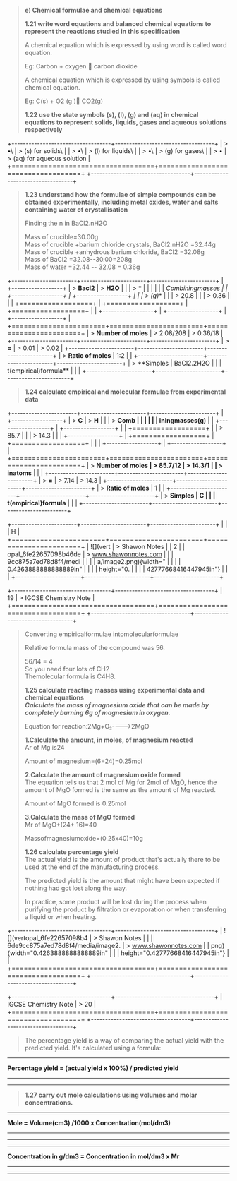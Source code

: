 > **e) Chemical formulae and chemical equations**
>
> **1.21 write word equations and balanced chemical equations to
> represent the reactions studied in this specification**
>
> A chemical equation which is expressed by using word is called word
> equation.
>
> Eg: Carbon + oxygen  carbon dioxide
>
> A chemical equation which is expressed by using symbols is called
> chemical equation.
>
> Eg: C(s) + O2 (g ) CO2(g)
>
> **1.22 use the state symbols (s), (l), (g) and (aq) in chemical
> equations to represent solids, liquids, gases and aqueous solutions
> respectively**

+-----------------------------------+-----------------------------------+
| > •\ | > \(s\) for solids\ |
| > •\ | > (l) for liquids\ |
| > •\ | > (g) for gases\ |
| > • | > (aq) for aqueous solution |
+===================================+===================================+
+-----------------------------------+-----------------------------------+

> **1.23 understand how the formulae of simple compounds can be obtained
> experimentally, including metal oxides, water and salts containing
> water of crystallisation**
>
> Finding the n in BaCl2.nH2O
>
> Mass of crucible=30.00g\
> Mass of crucible +barium chloride crystals, BaCl2.nH2O =32.44g\
> Mass of crucible +anhydrous barium chloride, BaCl2 =32.08g\
> Mass of BaCl2 =32.08--30.00=208g\
> Mass of water =32.44 -- 32.08 = 0.36g

+-----------------------+-----------------------+-----------------------+
| +------------------+ | > **Bacl2** | > **H2O** |
| | > * | | | |
| | *Combiningmasses | | +------------------+ | +------------------+ |
| | > (g)** | | | > 20.8 | | | > 0.36 | |
| +==================+ | +==================+ | +==================+ |
| +------------------+ | +------------------+ | +------------------+ |
+=======================+=======================+=======================+
| > **Number of moles** | > 2.08/208 | > 0.36/18 |
+-----------------------+-----------------------+-----------------------+
| > **=** | > 0.01 | > 0.02 |
+-----------------------+-----------------------+-----------------------+
| > **Ratio of moles** | 1:2 | |
+-----------------------+-----------------------+-----------------------+
| > **Simples | BaCl2.2H2O | |
| t(empirical)formula\*\* | | |
+-----------------------+-----------------------+-----------------------+

> **1.24 calculate empirical and molecular formulae from experimental
> data**

+-----------------------+-----------------------+-----------------------+
| +------------------+ | > **C** | > **H** |
| | > **Comb | | | |
| | iningmasses(g)** | | +------------------+ | +------------------+ |
| +==================+ | | > 85.7 | | | > 14.3 | |
| +------------------+ | +==================+ | +==================+ |
| | +------------------+ | +------------------+ |
+=======================+=======================+=======================+
| > **Number of moles | > 85.7/12 | > 14.3/1 |
| > inatoms** | | |
+-----------------------+-----------------------+-----------------------+
| > **=** | > 7.14 | > 14.3 |
+-----------------------+-----------------------+-----------------------+
| > **Ratio of moles** | 1 | |
+-----------------------+-----------------------+-----------------------+
| > **Simples | C | |
| t(empirical)formula** | | |
+-----------------------+-----------------------+-----------------------+

+-----------------------+-----------------------+-----------------------+
| | | H |
+=======================+=======================+=======================+
| ![](vert | > Shawon Notes \| | 2 |
| opal_6fe22657098b46de | > www.shawonnotes.com | |
| 9cc875a7ed78d8f4/medi | | |
| a/image2.png){width=" | | |
| 0.4263888888888889in" | | |
| height="0. | | |
| 42777668416447945in"} | | |
+-----------------------+-----------------------+-----------------------+

+-----------------------------------+-----------------------------------+
| 19 | > IGCSE Chemistry Note |
+===================================+===================================+
+-----------------------------------+-----------------------------------+

> Converting empiricalformulae intomolecularformulae
>
> Relative formula mass of the compound was 56.
>
> 56/14 = 4\
> So you need four lots of CH2\
> Themolecular formula is C4H8.
>
> **1.25 calculate reacting masses using experimental data and chemical
> equations**\
> **_Calculate the mass of magnesium oxide that can be made by
> completely burning 6g of magnesium in oxygen._**
>
> Equation for reaction:2Mg+O₂\-\-\--\>2MgO
>
> **1.Calculate the amount, in moles, of magnesium reacted**\
> Ar of Mg is24
>
> Amount of magnesium=(6÷24)=0.25mol
>
> **2.Calculate the amount of magnesium oxide formed**\
> The equation tells us that 2 mol of Mg for 2mol of MgO, hence the
> amount of MgO formed is the same as the amount of Mg reacted.
>
> Amount of MgO formed is 0.25mol
>
> **3.Calculate the mass of MgO formed**\
> Mr of MgO+(24+ 16)=40
>
> Massofmagnesiumoxide=(0.25x40)=10g
>
> **1.26 calculate percentage yield**\
> The actual yield is the amount of product that\'s actually there to be
> used at the end of the manufacturing process.
>
> The predicted yield is the amount that might have been expected if
> nothing had got lost along the way.
>
> In practice, some product will be lost during the process when
> purifying the product by filtration or evaporation or when
> transferring a liquid or when heating.

+-----------------------------------+-----------------------------------+
| ![](vertopal_6fe22657098b4 | > Shawon Notes \| |
| 6de9cc875a7ed78d8f4/media/image2. | > www.shawonnotes.com |
| png){width="0.4263888888888889in" | |
| height="0.42777668416447945in"} | |
+===================================+===================================+
+-----------------------------------+-----------------------------------+

+-----------------------------------+-----------------------------------+
| IGCSE Chemistry Note | > 20 |
+===================================+===================================+
+-----------------------------------+-----------------------------------+

> The percentage yield is a way of comparing the actual yield with the
> predicted yield. It\'s calculated using a formula:

---

**Percentage yield = (actual yield x 100%) / predicted yield**

---

---

> **1.27 carry out mole calculations using volumes and molar
> concentrations.**

---

**Mole = Volume(cm3) /1000 x Concentration(mol/dm3)**

---

---

---

**Concentration in g/dm3 = Concentration in mol/dm3 x Mr**

---

---
